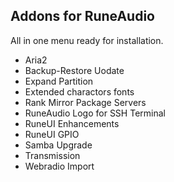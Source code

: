 Addons for RuneAudio
---
All in one menu ready for installation.
- Aria2
- Backup-Restore Uodate
- Expand Partition
- Extended charactors fonts
- Rank Mirror Package Servers
- RuneAudio Logo for SSH Terminal
- RuneUI Enhancements
- RuneUI GPIO
- Samba Upgrade
- Transmission
- Webradio Import
